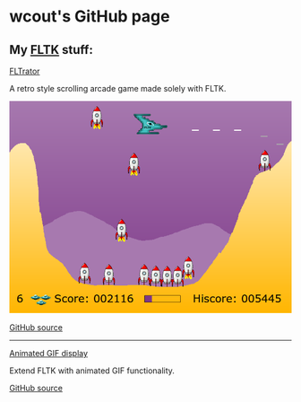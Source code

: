wcout's GitHub page
===================

My [FLTK](http://www.fltk.org/) stuff:
--------------------------------------


[FLTrator](fltrator.html)

A retro style scrolling arcade game made solely with FLTK.

![](screenshots/fltrator.png)

[GitHub source](https://github.com/wcout/FLTrator)

---

[Animated GIF display](animgif.html)

Extend FLTK with animated GIF functionality.

[GitHub source](https://github.com/wcout/fltk-gif-animation)
